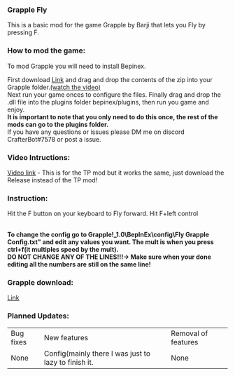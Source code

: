<h3>Grapple Fly</h3>
<P>This is a basic mod for the game Grapple by Barji that lets you Fly by pressing F.</p>
<h3>How to mod the game:</h3><P>To mod Grapple you will need to install Bepinex.</p>
<p>First download <a href="https://github.com/BepInEx/BepInEx/releases/tag/v5.4.17">Link</a> and drag and drop the contents of the zip into your Grapple folder.<a href="https://youtu.be/Xbss7Uf2G_Q">(watch the video)</a><br>
Next run your game onces to configure the files.
Finally drag and drop the .dll file into the plugins folder bepinex/plugins, then run you game and enjoy.<br>
<b>It is important to note that you only need to do this once, the rest of the mods can go to the plugins folder.</b><br>
If you have any questions or issues please DM me on discord CrafterBot#7578 or post a issue.</p>

<h3>Video Intructions:</h3>
<a href="https://youtu.be/Xbss7Uf2G_Q">Video link</a> - This is for the TP mod but it works the same, just download the Release instead of the TP mod!

<h3>Instruction:</h3>
<p>Hit the F button on your keyboard to Fly forward. Hit F+left control </p><br>
<strong>To change the config go to Grapple!_1.0\BepInEx\config\Fly Grapple Config.txt" and edit any values you want. The mult is when you press ctrl+f(it multiples speed by the mult).<br><bold>DO NOT CHANGE ANY OF THE LINES!!!</bold>-> Make sure when your done editing all the numbers are still on the same line!</strong>
<h3>Grapple download:</h3>
<P><a href="https://barji.itch.io/grapple">Link</a>
<h3>Planned Updates:</h3>
<table>
    <tr>
    <td>Bug fixes</td>
    <td>New features</td>
    <td>Removal of features</td>
  </tr>
  <tr>
    <td>None</td>
    <td>Config(mainly there I was just to lazy to finish it.</td>
    <td>None</td>
  </tr>
</table>
